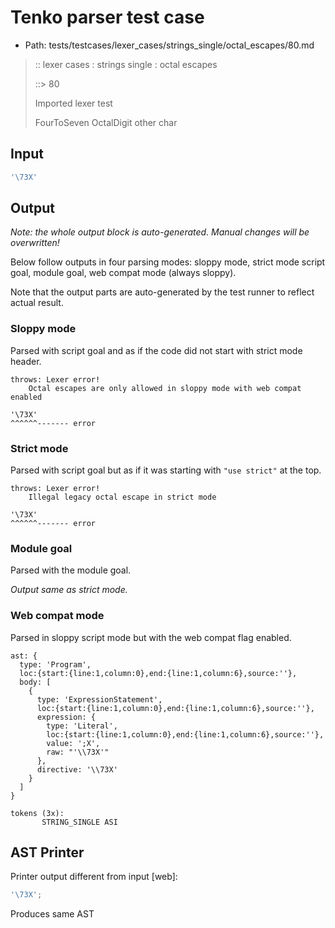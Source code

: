 # Tenko parser test case

- Path: tests/testcases/lexer_cases/strings_single/octal_escapes/80.md

> :: lexer cases : strings single : octal escapes
>
> ::> 80
>
> Imported lexer test
>
> FourToSeven OctalDigit other char

## Input

`````js
'\73X'
`````

## Output

_Note: the whole output block is auto-generated. Manual changes will be overwritten!_

Below follow outputs in four parsing modes: sloppy mode, strict mode script goal, module goal, web compat mode (always sloppy).

Note that the output parts are auto-generated by the test runner to reflect actual result.

### Sloppy mode

Parsed with script goal and as if the code did not start with strict mode header.

`````
throws: Lexer error!
    Octal escapes are only allowed in sloppy mode with web compat enabled

'\73X'
^^^^^^------- error
`````

### Strict mode

Parsed with script goal but as if it was starting with `"use strict"` at the top.

`````
throws: Lexer error!
    Illegal legacy octal escape in strict mode

'\73X'
^^^^^^------- error
`````


### Module goal

Parsed with the module goal.

_Output same as strict mode._

### Web compat mode

Parsed in sloppy script mode but with the web compat flag enabled.

`````
ast: {
  type: 'Program',
  loc:{start:{line:1,column:0},end:{line:1,column:6},source:''},
  body: [
    {
      type: 'ExpressionStatement',
      loc:{start:{line:1,column:0},end:{line:1,column:6},source:''},
      expression: {
        type: 'Literal',
        loc:{start:{line:1,column:0},end:{line:1,column:6},source:''},
        value: ';X',
        raw: "'\\73X'"
      },
      directive: '\\73X'
    }
  ]
}

tokens (3x):
       STRING_SINGLE ASI
`````


## AST Printer

Printer output different from input [web]:

````js
'\73X';
````

Produces same AST
